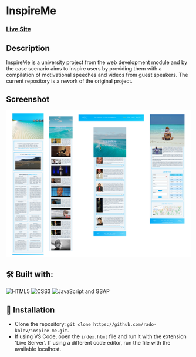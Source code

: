 # InspireMe

### [Live Site](https://inspire-me-your-motivation.netlify.app)

## Description

InspireMe is a university project from the web development module and by the case scenario aims to inspire users by providing them with a compilation of motivational speeches and videos from guest speakers. The current repository is a rework of the original project.

## Screenshot

![Website screenshots](./demo/inspire-me-screenshot.png)

## 🛠️ Built with:

![HTML5](https://img.shields.io/badge/HTML5-E34F26?style=for-the-badge&logo=html5&logoColor=white)
![CSS3](https://img.shields.io/badge/CSS3-1572B6?style=for-the-badge&logo=css3&logoColor=white)
![JavaScript](https://img.shields.io/badge/JavaScript-F7DF1E?style=for-the-badge&logo=javascript&logoColor=black)
and GSAP

## 💾 Installation

- Clone the repository: `git clone https://github.com/rado-kolev/inspire-me.git`.
- If using VS Code, open the `index.html` file and run it with the extension 'Live Server'. If using a different code editor, run the file with the available localhost.
